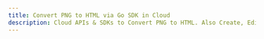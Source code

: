---title: Convert PNG to HTML via Go SDK in Clouddescription: Cloud APIs & SDKs to Convert PNG to HTML. Also Create, Edit & Render Microsoft Word & OpenOffice documents in the Cloud.---